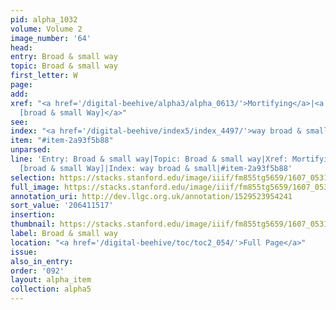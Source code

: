 ```yaml
---
pid: alpha_1032
volume: Volume 2
image_number: '64'
head:
entry: Broad & small way
topic: Broad & small way
first_letter: W
page:
add:
xref: "<a href='/digital-beehive/alpha3/alpha_0613/'>Mortifying</a>|<a href='/digital-beehive/num11/num_3583/'>4887
  [broad & small Way]</a>"
see:
index: "<a href='/digital-beehive/index5/index_4497/'>way broad & small</a>"
item: "#item-2a93f5b88"
unparsed:
line: 'Entry: Broad & small way|Topic: Broad & small way|Xref: Mortifying|Xref: 4887
  [broad & small Way]|Index: way broad & small|#item-2a93f5b88'
selection: https://stacks.stanford.edu/image/iiif/fm855tg5659/1607_0531/817,1517,2948,427/full/0/default.jpg
full_image: https://stacks.stanford.edu/image/iiif/fm855tg5659/1607_0531/full/full/0/default.jpg
annotation_uri: http://dev.llgc.org.uk/annotation/1529523954241
sort_value: '206411517'
insertion:
thumbnail: https://stacks.stanford.edu/image/iiif/fm855tg5659/1607_0531/817,1517,600,180/250,/0/default.jpg
label: Broad & small way
location: "<a href='/digital-beehive/toc/toc2_054/'>Full Page</a>"
issue:
also_in_entry:
order: '092'
layout: alpha_item
collection: alpha5
---
```

